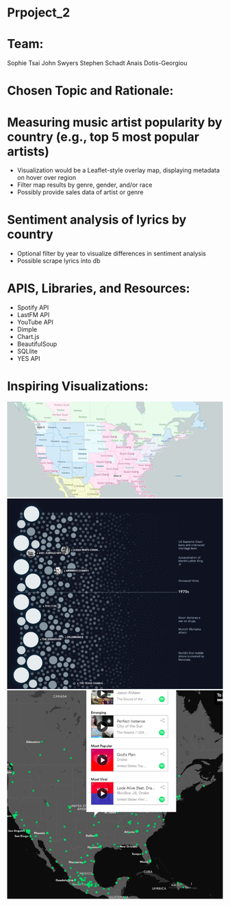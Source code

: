 # Prpoject_2

<h1>Team:</h1>
Sophie Tsai
John Swyers
Stephen Schadt
Anais Dotis-Georgiou

<h1>Chosen Topic and Rationale:</h1>

<h1>Measuring music artist popularity by country (e.g., top 5 most popular artists)</h1>
<ul>
<li> Visualization would be a Leaflet-style overlay map, displaying metadata on hover over region</li>
<li> Filter map results by genre, gender, and/or race</li>
<li> Possibly provide sales data of artist or genre</li>
</ul>
<h1>Sentiment analysis of lyrics by country</h1>
<ul>
<li> Optional filter by year to visualize differences in sentiment analysis</li>
<li> Possible scrape lyrics into db</li>
</ul>

<h1>APIS, Libraries, and Resources:</h1>
<ul>
<li> Spotify API</li>
<li> LastFM API</li>
<li> YouTube  API</li>
<li> Dimple</li>
<li> Chart.js</li>
<li> BeautifulSoup </li>
<li> SQLlite</li>
<li> YES API</li>
</ul>


<h1>Inspiring Visualizations:</h1>

![alt text](proposal_img/map_one.jpg)
![alt text](proposal_img/map_two.jpg)
![alt text](proposal_img/map_three.jpg)